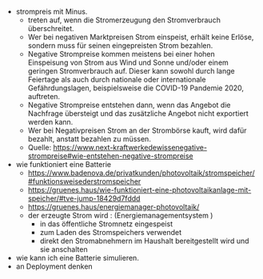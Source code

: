 * strompreis mit Minus.
   - treten auf, wenn die Stromerzeugung den Stromverbrauch überschreitet.
   - Wer bei negativen Marktpreisen Strom einspeist, erhält keine Erlöse, sondern muss für seinen    eingepreisten Strom bezahlen.
   - Negative Strompreise kommen meistens bei einer hohen Einspeisung von Strom aus Wind und Sonne und/oder einem geringen Stromverbrauch auf. Dieser kann sowohl durch lange Feiertage als auch durch nationale oder internationale Gefährdungslagen, beispielsweise die COVID-19 Pandemie 2020, auftreten.
   - Negative Strompreise entstehen dann, wenn das Angebot die Nachfrage übersteigt und das zusätzliche Angebot nicht exportiert werden kann.
   - Wer bei Negativpreisen Strom an der Strombörse kauft, wird dafür bezahlt, anstatt bezahlen zu müssen. 
   - Quelle: 
    https://www.next-kraftwerkedewissenegative-strompreise#wie-entstehen-negative-strompreise 
* wie funktioniert eine Batterie
  - https://www.badenova.de/privatkunden/photovoltaik/stromspeicher/#funktionsweisederstromspeicher
  - https://gruenes.haus/wie-funktioniert-eine-photovoltaikanlage-mit-speicher/#tve-jump-18429d7fddd
  - https://gruenes.haus/energiemanager-photovoltaik/
  - der erzeugte Strom wird : (Energiemanagementsystem )
    - in das öffentliche Stromnetz eingespeist
    - zum Laden des Stromspeichers verwendet 
    - direkt den Stromabnehmern im Haushalt bereitgestellt wird und sie anschalten
* wie kann ich eine Batterie simulieren.
* an Deployment denken
